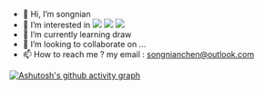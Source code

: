 - 👋 Hi, I’m songnian 
- 👀 I’m interested in <span > <img src="https://img.shields.io/badge/-HTML5-E34F26?style=flat-square&logo=html5&logoColor=white" /> <img src="https://img.shields.io/badge/-CSS3-1572B6?style=flat-square&logo=css3" /> <img src="https://img.shields.io/badge/-JavaScript-oringe?style=flat-square&logo=javascript" /> </span>
- 🌱 I’m currently learning draw
- 💞️ I’m looking to collaborate on ...
- 📫 How to reach me ? my email : songnianchen@outlook.com



[![Ashutosh's github activity graph](https://github-readme-activity-graph.cyclic.app/graph?username=dongmucat&theme=github)](https://github.com/ashutosh00710/github-readme-activity-graph)
